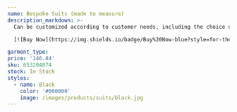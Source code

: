 ```yaml
---
name: Bespoke Suits (made to measure)
description_markdown: >-
  Can be customized according to customer needs, including the choice of fabric, pattern modification, detail modification.

  [![Buy Now](https://img.shields.io/badge/Buy%20Now-blue?style=for-the-badge&logo=none)](https://www.jdoqocy.com/click-100820740-14451685?url=http%3A%2F%2Fwww.dhgate.com%2Fproduct%2Fbespoke-suits-made-to-measure-%2F653204874.html)

garment_type:
price: '146.84'
sku: 653204874
stock: In Stock
styles:
  - name: Black
    color: '#000000'
    image: /images/products/suits/black.jpg
---
```


